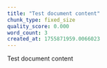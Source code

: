 ```yaml
---
title: "Test document content"
chunk_type: fixed_size
quality_score: 0.000
word_count: 3
created_at: 1755871959.0066023
---
```


Test document content